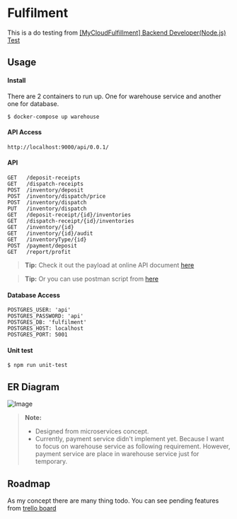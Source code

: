 Fulfilment
===================

This is a do testing from <a href="https://github.com/PandaMaru/backend-test-1?fbclid=IwAR2wopxdOgsKazkclS-Xnaq0dyuSCJUdb4LAdITMiNssB5_qu43wFnPPxOc">[MyCloudFulfillment] Backend Developer(Node.js) Test</a>

Usage
-------------
#### Install
There are 2 containers to run up. One for warehouse service and another one for database.
```
$ docker-compose up warehouse
```

#### API Access
```
http://localhost:9000/api/0.0.1/
```

#### API
```
GET   /deposit-receipts
GET   /dispatch-receipts
POST  /inventory/deposit
POST  /inventory/dispatch/price
POST  /inventory/dispatch
PUT   /inventory/dispatch
GET   /deposit-receipt/{id}/inventories
GET   /dispatch-receipt/{id}/inventories
GET   /inventory/{id}
GET   /inventory/{id}/audit
GET   /inventoryType/{id}
POST  /payment/deposit
GET   /report/profit
```
> **Tip:** Check it out the payload at online API document <a href="http://localhost:9000/api/0.0.1/api-docs" target="_blank">here</a>

> **Tip:** Or you can use postman script from <a href="https://drive.google.com/open?id=1tV8C2ftcvvR2bprJGbJs0z4MBg7LI1Ul" target="_blank"> here</a>


#### Database Access
```
POSTGRES_USER: 'api'
POSTGRES_PASSWORD: 'api'
POSTGRES_DB: 'fulfilment'
POSTGRES_HOST: localhost
POSTGRES_PORT: 5001
```

#### Unit test
```
$ npm run unit-test
```

ER Diagram
-------------
![Image](http://lplaikhum.com/test/MyCloudFulfillment.jpg)
> **Note:**
> - Designed from microservices concept.
> - Currently, payment service didn't implement yet. Because I want to focus on warehouse service as following requirement. However, payment service are place in warehouse service just for temporary.

Roadmap
-------------
As my concept there are many thing todo. You can see pending features from <a href="https://trello.com/b/R3iLgpnr/mycloudfulfillment" target="_blank">trello board</a>
